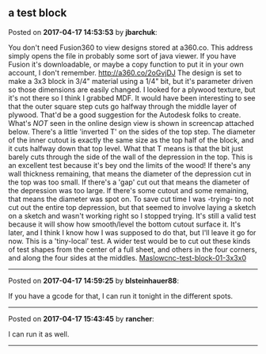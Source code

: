 ## a test block
Posted on **2017-04-17 14:53:53** by **jbarchuk**:

You don't need Fusion360 to view designs stored at a360.co. This address simply opens the file in probably some sort of java viewer. If you have Fusion it's downloadable, or maybe a copy function to put it in your own account, I don't remember.
http://a360.co/2oGvjDJ
The design is set to make a 3x3 block in 3/4" material using a 1/4" bit, but it's parameter driven so those dimensions are easily changed.
I looked for a plywood texture, but it's not there so I think I grabbed MDF. It would have been interesting to see that the outer square step cuts go halfway through the middle layer of plywood. That'd be a good suggestion for the Autodesk folks to create.
What's *NOT* seen in the online design view is shown in screencap attached below. There's a little 'inverted T' on the sides of the top step. The diameter of the inner cutout is exactly the same size as the top half of the block, and it cuts halfway down that top level. What that T means is that the bit just barely cuts through the side of the wall of the depression in the top. This is an excellent test because it's bey ond the limits of the wood! If there's any wall thickness remaining, that means the diameter of the depression cut in the top was too small. If there's a 'gap' cut out that means the diameter of the depression was too large. If there's some cutout and some remaining, that means the diameter was spot on.
To save cut time I was -trying- to not cut out the entire top depression, but that seemed to involve laying a sketch on a sketch and wasn't working right so I stopped trying. It's still a valid test because it will show how smooth/level the bottom cutout surface it. It's later, and I think I know how I was supposed to do that, but I'll leave it go for now.
This is a 'tiny-local' test. A wider test would be to cut out these kinds of test shapes from the center of a full sheet, and others in the four corners, and along the four sides at the middles.
 [Maslowcnc-test-block-01-3x3x0](//muut.com/u/maslowcnc/s2/:maslowcnc:CbMC:maslowcnctestblock013x3x0.75.png.jpg)

---

Posted on **2017-04-17 14:59:25** by **blsteinhauer88**:

If you have a gcode for that, I can run it tonight in the different spots.

---

Posted on **2017-04-17 15:43:45** by **rancher**:

I can run it as well.

---

